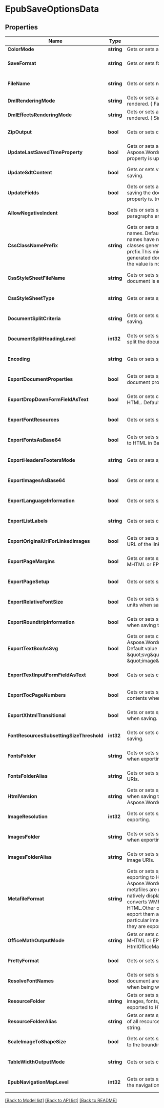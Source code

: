 # EpubSaveOptionsData

## Properties
Name | Type | Description | Notes
------------ | ------------- | ------------- | -------------
**ColorMode** | **string** | Gets or sets a value determining how colors are rendered. { Normal | Grayscale}. | [optional] [default to null]
**SaveFormat** | **string** | Gets or sets format of save. | [optional] [default to null]
**FileName** | **string** | Gets or sets name of destination file. | [optional] [default to null]
**DmlRenderingMode** | **string** | Gets or sets a value determining how DrawingML shapes are rendered. { Fallback | DrawingML }. | [optional] [default to null]
**DmlEffectsRenderingMode** | **string** | Gets or sets a value determining how DrawingML effects are rendered. { Simplified | None | Fine }. | [optional] [default to null]
**ZipOutput** | **bool** | Gets or sets controls zip output or not. Default value is false. | [optional] [default to null]
**UpdateLastSavedTimeProperty** | **bool** | Gets or sets a value determining whether the Aspose.Words.Properties.BuiltInDocumentProperties.LastSavedTime property is updated before saving. | [optional] [default to null]
**UpdateSdtContent** | **bool** | Gets or sets value determining whether content of  is updated before saving. | [optional] [default to null]
**UpdateFields** | **bool** | Gets or sets a value determining if fields should be updated before saving the document to a fixed page format. Default value for this property is. true | [optional] [default to null]
**AllowNegativeIndent** | **bool** | Gets or sets specifies whether negative left and right indents of paragraphs are allowed (not normalized). | [optional] [default to null]
**CssClassNamePrefix** | **string** | Gets or sets specifies a prefix which is added to all CSS class names. Default value is an empty string and generated CSS class names have no common prefix.  If this value is not empty, all CSS classes generated by Aspose.Words will start with the specified prefix.This might be useful, for example, if you add custom CSS to generated documents and want to prevent class name conflicts. If the value is not null or empty, it must be a valid CSS identifier. | [optional] [default to null]
**CssStyleSheetFileName** | **string** | Gets or sets specifies the name of the CSS file written when the document is exported to HTML. | [optional] [default to null]
**CssStyleSheetType** | **string** | Gets or sets specifies how CSS styles are exported. | [optional] [default to null]
**DocumentSplitCriteria** | **string** | Gets or sets specifies how the document should be split when saving. | [optional] [default to null]
**DocumentSplitHeadingLevel** | **int32** | Gets or sets specifies the maximum level of headings at which to split the document. | [optional] [default to null]
**Encoding** | **string** | Gets or sets specifies the encoding to use when exporting. | [optional] [default to null]
**ExportDocumentProperties** | **bool** | Gets or sets specifies whether to export built-in and custom document properties. | [optional] [default to null]
**ExportDropDownFormFieldAsText** | **bool** | Gets or sets controls how drop-down form fields are saved to HTML. Default value is false. | [optional] [default to null]
**ExportFontResources** | **bool** | Gets or sets specifies whether font resources should be exported. | [optional] [default to null]
**ExportFontsAsBase64** | **bool** | Gets or sets specifies whether fonts resources should be embedded to HTML in Base64 encoding.  Default is false. | [optional] [default to null]
**ExportHeadersFootersMode** | **string** | Gets or sets specifies how headers and footers are output. | [optional] [default to null]
**ExportImagesAsBase64** | **bool** | Gets or sets specifies whether images are saved in Base64 format. | [optional] [default to null]
**ExportLanguageInformation** | **bool** | Gets or sets specifies whether language information is exported. | [optional] [default to null]
**ExportListLabels** | **string** | Gets or sets controls how list labels are output. | [optional] [default to null]
**ExportOriginalUrlForLinkedImages** | **bool** | Gets or sets specifies whether original URL should be used as the URL of the linked images. Default value is false. | [optional] [default to null]
**ExportPageMargins** | **bool** | Gets or sets specifies whether page margins is exported to HTML, MHTML or EPUB. Default is false. | [optional] [default to null]
**ExportPageSetup** | **bool** | Gets or sets specifies whether page setup is exported. | [optional] [default to null]
**ExportRelativeFontSize** | **bool** | Gets or sets specifies whether font sizes should be output in relative units when saving. | [optional] [default to null]
**ExportRoundtripInformation** | **bool** | Gets or sets specifies whether to write the roundtrip information when saving to HTML Default value is true. | [optional] [default to null]
**ExportTextBoxAsSvg** | **bool** | Gets or sets controls how textboxes represented by Aspose.Words.Drawing.Shape are saved to HTML, MHTML or EPUB. Default value is false.    When set to true, exports textboxes as inline \&quot;svg\&quot; elements. When false, exports as \&quot;image\&quot; elements. | [optional] [default to null]
**ExportTextInputFormFieldAsText** | **bool** | Gets or sets controls how text input form fields are saved. | [optional] [default to null]
**ExportTocPageNumbers** | **bool** | Gets or sets specifies whether to write page numbers to table of contents when saving. | [optional] [default to null]
**ExportXhtmlTransitional** | **bool** | Gets or sets specifies whether to write the DOCTYPE declaration when saving. | [optional] [default to null]
**FontResourcesSubsettingSizeThreshold** | **int32** | Gets or sets controls which font resources need subsetting when saving. | [optional] [default to null]
**FontsFolder** | **string** | Gets or sets specifies the physical folder where fonts are saved when exporting a document. | [optional] [default to null]
**FontsFolderAlias** | **string** | Gets or sets specifies the name of the folder used to construct font URIs. | [optional] [default to null]
**HtmlVersion** | **string** | Gets or sets specifies version of HTML standard that should be used when saving the document to HTML or MHTML. Default value is Aspose.Words.Saving.HtmlVersion.Xhtml. | [optional] [default to null]
**ImageResolution** | **int32** | Gets or sets specifies the output resolution for images when exporting. | [optional] [default to null]
**ImagesFolder** | **string** | Gets or sets specifies the physical folder where images are saved when exporting a document. | [optional] [default to null]
**ImagesFolderAlias** | **string** | Gets or sets specifies the name of the folder used to construct image URIs. | [optional] [default to null]
**MetafileFormat** | **string** | Gets or sets specifies in what format metafiles are saved when exporting to HTML, MHTML, or EPUB. Default value is Aspose.Words.Saving.HtmlMetafileFormat.Png, meaning that metafiles are rendered to raster PNG images.  Metafiles are not natively displayed by HTML browsers. By default, Aspose.Words converts WMF and EMF images into PNG files when exporting to HTML.Other options are to convert metafiles to SVG images or to export them as is without conversion. Some image transforms, in particular image cropping, will not be applied to metafile images if they are exported to HTML without conversion. | [optional] [default to null]
**OfficeMathOutputMode** | **string** | Gets or sets controls how OfficeMath objects are exported to HTML, MHTML or EPUB.  Default value is HtmlOfficeMathOutputMode.Image. | [optional] [default to null]
**PrettyFormat** | **bool** | Gets or sets specifies whether or not use pretty formats output. | [optional] [default to null]
**ResolveFontNames** | **bool** | Gets or sets specifies whether font family names used in the document are resolved and substituted according to FontSettings when being written into HTML-based formats. default value is false. | [optional] [default to null]
**ResourceFolder** | **string** | Gets or sets specifies a physical folder where all resources like images, fonts, and external CSS are saved when a document is exported to HTML. Default is an empty string. | [optional] [default to null]
**ResourceFolderAlias** | **string** | Gets or sets specifies the name of the folder used to construct URIs of all resources written into an HTML document.  Default is an empty string. | [optional] [default to null]
**ScaleImageToShapeSize** | **bool** | Gets or sets specifies whether images are scaled by Aspose.Words to the bounding shape size when exporting. | [optional] [default to null]
**TableWidthOutputMode** | **string** | Gets or sets controls how table, row and cell widths are exported. | [optional] [default to null]
**EpubNavigationMapLevel** | **int32** | Gets or sets specifies the maximum level of headings populated to the navigation map when exporting. | [optional] [default to null]

[[Back to Model list]](../README.md#documentation-for-models) [[Back to API list]](../README.md#documentation-for-api-endpoints) [[Back to README]](../README.md)


